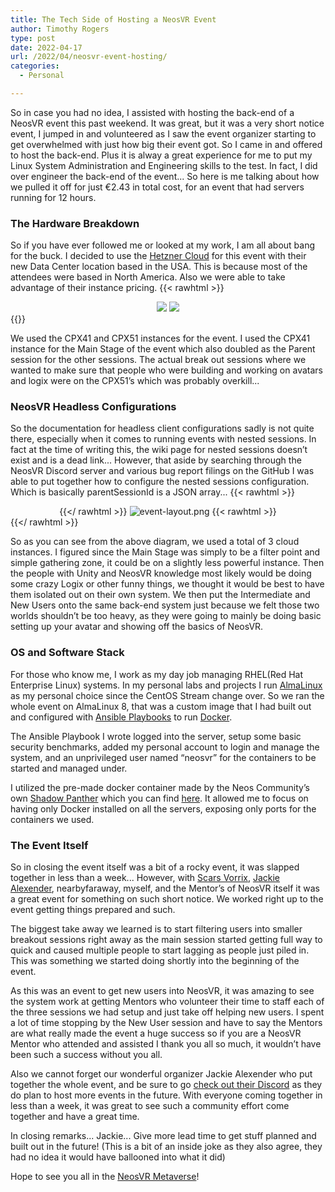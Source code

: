 ```yaml
---
title: The Tech Side of Hosting a NeosVR Event
author: Timothy Rogers
type: post
date: 2022-04-17
url: /2022/04/neosvr-event-hosting/
categories:
  - Personal

---
```


So in case you had no idea, I assisted with hosting the back-end of a NeosVR event this past weekend. It was great, but it was a very short notice event, I jumped in and volunteered as I saw the event organizer starting to get overwhelmed with just how big their event got. So I came in and offered to host the back-end. Plus it is alway a great experience for me to put my Linux System Administration and Engineering skills to the test. In fact, I did over engineer the back-end of the event... So here is me talking about how we pulled it off for just €2.43 in total cost, for an event that had servers running for 12 hours.

### The Hardware Breakdown

So if you have ever followed me or looked at my work, I am all about bang for the buck. I decided to use the [Hetzner Cloud](https://www.hetzner.com/cloud) for this event with their new Data Center location based in the USA. This is because most of the attendees were based in North America. Also we were able to take advantage of their instance pricing.
{{< rawhtml >}}
<center>
<img src="/post-pics/2022/LGQ2GFbz7D6rntVRTYVqwhwX.webp" />
<img src="/post-pics/2022/1MhfuY5BLaDOVHuso0Pw17kZ.webp" />
</center>
{{</ rawhtml >}}

We used the CPX41 and CPX51 instances for the event. I used the CPX41 instance for the Main Stage of the event which also doubled as the Parent session for the other sessions. The actual break out sessions where we wanted to make sure that people who were building and working on avatars and logix were on the CPX51’s which was probably overkill... 

### NeosVR Headless Configurations

So the documentation for headless client configurations sadly is not quite there, especially when it comes to running events with nested sessions. In fact at the time of writing this, the wiki page for nested sessions doesn’t exist and is a dead link... However, that aside by searching through the NeosVR Discord server and various bug report filings on the GitHub I was able to put together  how to configure the nested sessions configuration. Which is basically parentSessionId is a JSON array... 
{{< rawhtml >}}<center>{{</ rawhtml >}}
![event-layout.png](/post-pics/2022/event-layout.webp)
{{< rawhtml >}}</center>{{</ rawhtml >}}

So as you can see from the above diagram, we used a total of 3 cloud instances. I figured since the Main Stage was simply to be a filter point and simple gathering zone, it could be on a slightly less powerful instance. Then the people with Unity and NeosVR knowledge most likely would be doing some crazy Logix or other funny things, we thought it would be best to have them isolated out on their own system. We then put the Intermediate and New Users onto the same back-end system just because we felt those two worlds shouldn’t be too heavy, as they were going to mainly be doing basic setting up your avatar and showing off the basics of NeosVR.

### OS and Software Stack

For those who know me, I work as my day job managing RHEL(Red Hat Enterprise Linux) systems. In my personal labs and projects I run [AlmaLinux](https://almalinux.org) as my personal choice since the CentOS Stream change over. So we ran the whole event on AlmaLinux 8, that was a custom image that I had built out and configured with [Ansible Playbooks](https://github.com/ansible/ansible) to run [Docker](https://docker.com/).

The Ansible Playbook I wrote logged into the server, setup some basic security benchmarks, added my personal account to login and manage the system, and an unprivileged user named “neosvr” for the containers to be started and managed under.

I utilized the pre-made docker container made by the Neos Community’s own [Shadow Panther](https://github.com/shadowpanther) which you can find [here](https://github.com/shadowpanther/neosvr-headless). It allowed me to focus on having only Docker installed on all the servers, exposing only ports for the containers we used.

### The Event Itself

So in closing the event itself was a bit of a rocky event, it was slapped together in less than a week... However, with [Scars Vorrix](https://www.tiktok.com/@scarvorrix), [Jackie Alexender](https://linktr.ee/CabbitKingJack), nearbyfaraway, myself, and the Mentor’s of NeosVR itself it was a great event for something on such short notice. We worked right up to the event getting things prepared and such.

The biggest take away we learned is to start filtering users into smaller breakout sessions right away as the main session started getting full way to quick and caused multiple people to start lagging as people just piled in. This was something we started doing shortly into the beginning of the event.

As this was an event to get new users into NeosVR, it was amazing to see the system work at getting Mentors who volunteer their time to staff each of the three sessions we had setup and just take off helping new users. I spent a lot of time stopping by the New User session and have to say the Mentors are what really made the event a huge success so if you are a NeosVR Mentor who attended and assisted I thank you all so much, it wouldn’t have been such a success without you all.

Also we cannot forget our wonderful organizer Jackie Alexender who put together the whole event, and be sure to go [check out their Discord](https://discord.gg/x9FKhVrndD) as they do plan to host more events in the future. With everyone coming together in less than a week, it was great to see such a community effort come together and have a great time.

In closing remarks... Jackie... Give more lead time to get stuff planned and built out in the future! (This is a bit of an inside joke as they also agree, they had no idea it would have ballooned into what it did)

Hope to see you all in the [NeosVR Metaverse](https://neos.com/)!